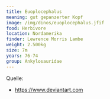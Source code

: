 ```yaml
---
title: Euoplocephalus
meaning: gut gepanzerter Kopf
image: /img/dinos/euoplocephalus.jfif
food: Herbivore
location: Nordamerika
finder: Lewrence Morris Lambe
weight: 2.500kg
size: 7m
years: 76-74
group: Ankylosauridae
---
```

Quelle:

* <https://www.deviantart.com>